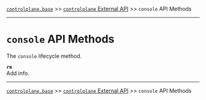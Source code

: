 [`controlplane.base`](../README.md) >> [`controlplane` External API](./CONTROLPLANE-BASE-EXTERNAL-API.md) >> `console` API Methods

-----

# `console` API Methods

The `console` lifecycle method.

__`rm`__  
Add info.  

-----
[`controlplane.base`](../README.md) >> [`controlplane` External API](./CONTROLPLANE-BASE-EXTERNAL-API.md) >> `console` API Methods
